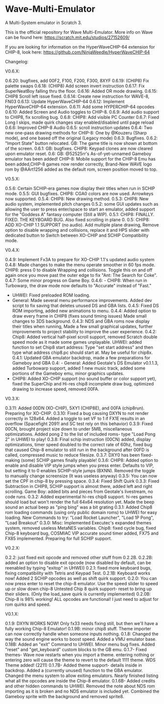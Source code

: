 # Wave-Multi-Emulator
A Multi-System emulator in Scratch 3.


This is the official repository for Wave Multi-Emulator. More info on Wave can be found here: https://scratch.mit.edu/studios/27152609/

If you are looking for information on the HyperWaveCHIP-64 extension for CHIP-8, look here: https://github.com/NinjaWeedle/HyperWaveCHIP-64


Changelog:

V0.6.X:

0.6.20: bugfixes, add 00F2, F100, F200, F300, 8XYF
0.6.19: (CHIP8) Fix palette swaps
0.6.18: (CHIP8) Add screen invert instruction 
0.6.17: Fix SuperNeatBoy falling thru the floor.
0.6.16: Added OR mode drawing.
0.6.15: CHIP8 Scroll left issue fixed.
0.6.14: Create new instruction for WAVE-8, FN03
0.6.13: Update HyperWaveCHIP-64
0.6.12: Implement HyperWaveCHIP-64 extension.
0.6.11: Add some HYPERCHIP-64 opcodes
0.6.10: Added Screen and Audio toggles to CHIP-8.
0.6.9: Add audio support to CHIP8, fix scrolling bug.
0.6.8: CHIP8: Add visible PC Counter
0.6.7: Fixed Long I skips, made quirk changes stay enabled/disabled until page reload 
0.6.6: Improved CHIP-8 Audio
0.6.5: scroll instruction updates
0.6.4: Two new one-pass drawing methods for CHIP-8: One by @Kouzeru (Sharp mode), and one based off the original (Legacy mode)
0.6.3: Bugfixes.
0.6.2: "Import State" button relocated. GB: The game title is now shown at bottom of the screen.
0.6.1: GB: bugfixes. CHIP8: Keypad clones are now cleared upon emulator reset.
0.6: GB: @52525rr's As-of-yet-unnamed Gameboy emulator has been added!
CHIP-8: Mobile support for the CHIP-8 Emu has been added,CHIP-8 games now render correctly, Brand-New WAVE logo rom by @AArt1256 added as the default rom, screen position moved to top.

V0.5.X:

0.5.6: Certain SCHIP-era games now display their  titles when run in SCHIP mode.
0.5.5: GUI bugfixes. CHIP8: CGA0 colors are now used. Arrowkeys now supported.
0.5.4: CHIP8: New drawing method.
0.5.3: CHIP8: New audio system, implemented pitch changes
0.5.2: some GUI updates such as allowing the user to press enter/space to start an emulator, added support for the "Goddess A" fantasy computer (Still a WIP).
0.5.1: CHIP8: FINALLY. FIXED. THE KEYBOARD BUG.  Also fixed scrolling in plane 0.
0.5: CHIP8: ADD XO-CHIP 1.1 SUPPORT (no audio). Add multiple plane drawing, Remove option to disable wrapping and collisions, replace it and HPS slider with dedicated button to Switch between XO-CHIP and SCHIP Compatibility mode.

V0.4.X:

0.4.9: Implement Fx3A to prepare for XO-CHIP 1.1's updated audio system
0.4.8: Made changes to make the menu operate smoother in 60 fps mode. CHIP8: press 0 to disable Wrapping and collisions. Toggle this on and off again once you move past the outer edge to fix "Ant: The Search for Coke".
0.4.7: Some minor progress on Game Boy.
0.4.6: - CHIP8: When run in Turbowarp, the draw mode now defaults to "Accurate" instead of "Fast."
- UHWEI: Fixed preloaded ROM loading.
- General: Made several menu performance improvements. Added dev script to fix saving that deletes unused DS and GBA lists.
0.4.5: Fixed DS ROM importing, added new animations to menu.
0.4.4: Added option to draw every frame in CHIP8 (fixes sound timing issues) Made small changes to 3DS background.
0.4.3: NDS and GBA roms now display their titles when running, Made a few small graphical updates, further improvements to project stability to improve the user experience.
0.4.2: Chip8: Added vertical half-pixel scroll support, removed Scratch double speed mode as it made some games unplayable. UHWEI: added function to set Chip8 start address: Type "set start address" and then type what address chip8.pc should start at. May be useful for chip8x.
0.4.1: Updated GBA emulator backdrop, made a few preparations for Gameboy and GBA
0.4: - General: Added Geotale's DS Emulator v0.1.1.3, added Turbowarp support, added 1 new music track, added some portions of the Gameboy emu, minor graphics updates.
- CHIP8: Added XO-CHIP support (no sound buffer 
 or color support yet), fixed the SuperChip and Hi-res chip8 incomplete draw bug, optimized drawing to increase speed, removed 00FA.

V0.3.X:

0.3.11: Added 00DN (XO-CHIP), 5XY1 (CHIP8E), and 00FA (chip8run). Preparing for XO-CHIP.
0.3.10: Fixed a bug causing DXYN to not render correctly in 128x64. Added a toggle to set VF to 1 if FX1E results in an overflow (Spacefight 2091! and SC test rely on this behavior)
0.3.9: Fixed 00CN, brought project size down to under 5MB, miscellaneous optimizations. Added pong 2 to the list of included roms- type "Load Pong 2" in UHWEI to play!
0.3.8: Final schip instruction (00CN) added, display optimizations, timer speed doubled to the correct rate of 60hz, fixed bug that caused Chip-8 emulator to still run in the background after 00FD is called, compressed music to reduce filesize.
0.3.7: DXY0 has been fixed- making (some) SCHIP games finally playable! 
0.3.6: CHIP8: Added option to enable and disable VIP style jumps when you press enter. Defaults to VIP, but setting it to 0 enables SCHIP-style jumps (BXNN). Removed the toggle to manually change screensize (It was useless anyway)
0.3.5: You can now set the CPF in chip-8 by pressing space.
0.3.4: Fixed Shift Quirk
0.3.3: Fixed Subtraction in CHIP8, SCHIP support is almost there, added left and right scrolling. Game Boy: added bits and pieces from Geotale's livestream, no code runs.
0.3.2: Added experimental hi-res chip8 support. hi-res games should load but won't render the full 64x64 resolution yet. Made the beep sound an actual beep as "ping bing" was a bit grating
0.3.1: Added Chip8 rom loading commands (using only public domain roms) to UHWEI for easy loading.
New Commands to try: "Load Rocket Launcher", "Load 1P Pong", "Load Breakout"
0.3.0: 
   Misc: Implemented Executec's expanded themes system, removed useless MetaNES variables.
   Chip8: fixed cycle bug, fixed Chip-8 keyboard bug, COSMIAC VIP accurate sound timer added, FX75 and FX85 implemented. Preparing for full SCHIP support.

V0.2.X:

0.2.2: just fixed exit opcode and removed other stuff from 0.2.2B.
0.2.2B: added an option to disable exit opcode (now disabled by default, can be reenabled by typing "exitop" in UHWEI)
0.2.1: fixed more keyboard bugs, fixing compatibility with Tetris and Keypad Test.
0.2.1B: Keyboard works now! Added 2 SCHIP opcodes as well as shift quirk support.
0.2.0: You can now press enter to reset the chip-8 emulator. Use the speed slider to speed up  or slow down chip-8 Untested Chip 8 quirk support- reset to bring up their sliders. (Only the load_save quirk is currently implemented)
0.2.0B: Chip-8 is 98% working! ALL opcodes are functional! I just need to adjust for rom quirks and speed.

V0.1.X:

0.1.9: DXYN WORKS NOW! Only fx33 needs fixing still, but then we'll have a fully working Chip-8 Emulator!
0.1.9B: minor chip8 stuff. Theme importer can now correctly handle when someone inputs nothing.
0.1.8: Changed the way the sound engine works to boost speed. Added a VMU emulator base.
0.18B: Added an "exit" Command to UHWEI. Minor menu bug fixes. Added "reset" and "get_keyboard" custom blocks to the GB emu.
0.1.7- Fixed themes- Wave now restarts when you import a theme. entering nothing or entering zero will cause the theme to revert to the default 1111 theme. WDS Theme added! (2211)
0.1.7B- Added theme support- details inside in backdrop. Added a (currently unused) function to the GBA emulator. Changed the menu system to allow exiting emulators. Nearly finished listing what all the opcodes are inside the Chip-8 emulator.
0.1.6B- Added credits and other hidden commands to UHWEI. Removed the note about NDS rom importing as it is broken and no NDS emulator is included yet. Combined the Gameboy sprite with the background and removed sprite8.
